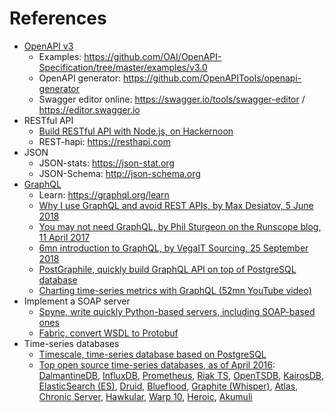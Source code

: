 # References

* [OpenAPI v3](https://github.com/OAI/OpenAPI-Specification/blob/master/versions/3.0.0.md)
  * Examples: https://github.com/OAI/OpenAPI-Specification/tree/master/examples/v3.0
  * OpenAPI generator: https://github.com/OpenAPITools/openapi-generator
  * Swagger editor online: https://swagger.io/tools/swagger-editor / https://editor.swagger.io
* RESTful API
  * [Build RESTful API with Node.js, on Hackernoon](https://hackernoon.com/how-to-build-powerful-rest-apis-blazingly-fast-with-node-js-86d6e55a5b34)
  * REST-hapi: https://resthapi.com
* JSON
  * JSON-stats: https://json-stat.org
  * JSON-Schema: http://json-schema.org
* [GraphQL](https://graphql.org)
  * Learn: https://graphql.org/learn
  * [Why I use GraphQL and avoid REST APIs, by Max Desiatov, 5 June 2018](https://desiatov.com/why-graphql/)
  * [You may not need GraphQL, by Phil Sturgeon on the Runscope blog, 11 April 2017](https://blog.runscope.com/posts/you-might-not-need-graphql)
  * [6mn introduction to GraphQL, by VegaIT Sourcing, 25 September 2018](https://www.vegaitsourcing.rs/media-center/blog/2018/9/introduction-to-graphql)
  * [PostGraphile, quickly build GraphQL API on top of PostgreSQL database](https://www.graphile.org/postgraphile/)
  * [Charting time-series metrics with GraphQL (52mn YouTube video)](https://www.youtube.com/watch?v=srfaKA2wJ0s)
* Implement a SOAP server
  * [Spyne, write quickly Python-based servers, including SOAP-based ones](http://spyne.io/#inprot=Soap11&outprot=Soap11&s=rpc&tpt=WsgiApplication&validator=true)
  * [Fabric, convert WSDL to Protobuf](http://github.com/pfisterer/fabric)
* Time-series databases
  * [Timescale, time-series database based on PostgreSQL](https://blog.timescale.com/when-boring-is-awesome-building-a-scalable-time-series-database-on-postgresql-2900ea453ee2)
  * [Top open source time-series databases, as of April 2016](https://www.outlyer.com/blog/top10-open-source-time-series-databases/):
    [DalmantineDB](https://dalmatiner.io), [InfluxDB](https://influxdata.com), [Prometheus](https://prometheus.io), [Riak TS](http://basho.com/products/riak-ts),
    [OpenTSDB](http://opentsdb.net), [KairosDB](https://kairosdb.github.io), [ElasticSearch (ES)](https://www.elastic.co/products/elasticsearch),
    [Druid](http://druid.io), [Blueflood](http://blueflood.io), [Graphite (Whisper)](https://graphiteapp.org),
    [Atlas](https://github.com/Netflix/atlas), [Chronic Server](http://www.chronix.io), [Hawkular](http://www.hawkular.org),
    [Warp 10](http://www.warp10.io), [Heroic](https://spotify.github.io/heroic), [Akumuli](http://akumuli.org)    

  
